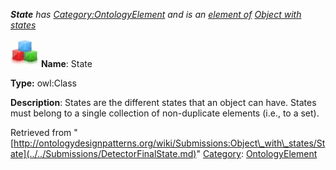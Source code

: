 ___State__ has [Category:OntologyElement](../../Category/OntologyElement.md "Category:OntologyElement") and is an [element of](../../Property/ElementOf.md "Property:ElementOf") [Object with states](../../Submissions/Object_with_states.md "Submissions:Object with states")_


  




[![Class](../../images/thumb/2/27/Class.gif/45px-Class.gif)](../../Image/Class.gif.md "Class")
__Name__: State 


__Type:__ owl:Class 


__Description__: States are the different states that an object can have. States must belong to a single collection of non-duplicate elements (i.e., to a set). 





Retrieved from "[http://ontologydesignpatterns.org/wiki/Submissions:Object\_with\_states/State](../../Submissions/DetectorFinalState.md)"
 [Category](http://ontologydesignpatterns.org/wiki/Special:Categories "Special:Categories"): [OntologyElement](../../Category/OntologyElement.md "Category:OntologyElement")